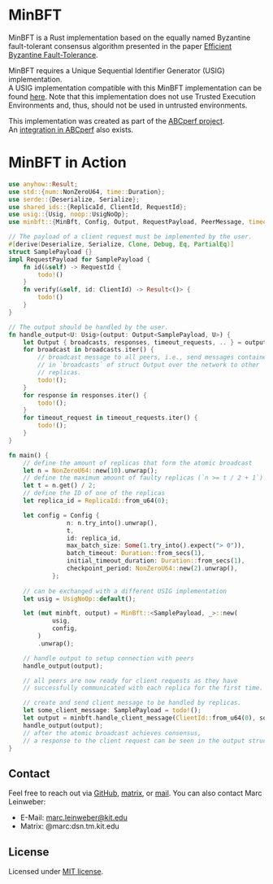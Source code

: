 # MinBFT

MinBFT is a Rust implementation based on the equally named Byzantine fault-tolerant consensus algorithm presented in the paper [Efficient Byzantine Fault-Tolerance](https://doi.org/10.1109/TC.2011.221).

MinBFT requires a Unique Sequential Identifier Generator (USIG) implementation.\
A USIG implementation compatible with this MinBFT implementation can be found 
[here](https://github.com/abcperf/usig).
Note that this implementation does not use Trusted Execution Environments and, 
thus, should not be used in untrusted environments.

This implementation was created as part of the [ABCperf project](https://doi.org/10.1145/3626564.3629101).\
An [integration in ABCperf](https://github.com/abcperf/demo) also exists.

# MinBFT in Action

```rs
use anyhow::Result;
use std::{num::NonZeroU64, time::Duration};
use serde::{Deserialize, Serialize};
use shared_ids::{ReplicaId, ClientId, RequestId};
use usig::{Usig, noop::UsigNoOp};
use minbft::{MinBft, Config, Output, RequestPayload, PeerMessage, timeout::{TimeoutType}};

// The payload of a client request must be implemented by the user.
#[derive(Deserialize, Serialize, Clone, Debug, Eq, PartialEq)]
struct SamplePayload {}
impl RequestPayload for SamplePayload {
    fn id(&self) -> RequestId {
        todo!()
    }
    fn verify(&self, id: ClientId) -> Result<()> {
        todo!()
    }
}

// The output should be handled by the user.
fn handle_output<U: Usig>(output: Output<SamplePayload, U>) {
    let Output { broadcasts, responses, timeout_requests, .. } = output;
    for broadcast in broadcasts.iter() {
        // broadcast message to all peers, i.e., send messages contained
        // in `broadcasts` of struct Output over the network to other
        // replicas.
        todo!();
    }
    for response in responses.iter() {
        todo!();
    }
    for timeout_request in timeout_requests.iter() {
        todo!();
    }
}

fn main() {
    // define the amount of replicas that form the atomic broadcast
    let n = NonZeroU64::new(10).unwrap();
    // define the maximum amount of faulty replicas (`n >= t / 2 + 1`)
    let t = n.get() / 2;
    // define the ID of one of the replicas
    let replica_id = ReplicaId::from_u64(0);

    let config = Config {
                n: n.try_into().unwrap(),
                t,
                id: replica_id,
                max_batch_size: Some(1.try_into().expect("> 0")),
                batch_timeout: Duration::from_secs(1),
                initial_timeout_duration: Duration::from_secs(1),
                checkpoint_period: NonZeroU64::new(2).unwrap(),
            };
    
    // can be exchanged with a different USIG implementation
    let usig = UsigNoOp::default();

    let (mut minbft, output) = MinBft::<SamplePayload, _>::new(
            usig,
            config,
        )
        .unwrap();

    // handle output to setup connection with peers
    handle_output(output);

    // all peers are now ready for client requests as they have
    // successfully communicated with each replica for the first time.

    // create and send client message to be handled by replicas.
    let some_client_message: SamplePayload = todo!();
    let output = minbft.handle_client_message(ClientId::from_u64(0), some_client_message);
    handle_output(output);
    // after the atomic broadcast achieves consensus,
    // a response to the client request can be seen in the output struct.
}
```

## Contact

Feel free to reach out via [GitHub](https://github.com/abcperf/minbft), [matrix](https://matrix.to/#/@vo5598:kit.edu), or [mail](mailto:marc.leinweber@kit.edu).
You can also contact Marc Leinweber:
- E-Mail: marc.leinweber@kit.edu
- Matrix: @marc:dsn.tm.kit.edu

## License

Licensed under [MIT license](https://github.com/abcperf/minbft/blob/main/LICENSE).
